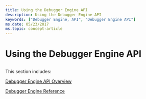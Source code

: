 ```yaml
---
title: Using the Debugger Engine API
description: Using the Debugger Engine API
keywords: ["Debugger Engine, API", "Debugger Engine API"]
ms.date: 05/23/2017
ms.topic: concept-article
---
```


# Using the Debugger Engine API


## <span id="ddk_using_the_debugger_engine_api_dbx"></span><span id="DDK_USING_THE_DEBUGGER_ENGINE_API_DBX"></span>


This section includes:

[Debugger Engine API Overview](debugger-engine-api-overview.md)

[Debugger Engine Reference](debugger-engine-reference.md)

 

 
